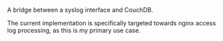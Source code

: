 A bridge between a syslog interface and CouchDB.

The current implementation is specifically targeted towards nginx access log processing, as this is my primary use case.
